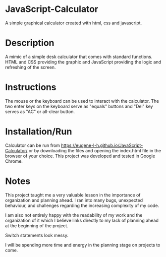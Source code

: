 # JavaScript-Calculator
A simple graphical calculator created with html, css and javascript.

# Description
A mimic of a simple desk calculator that comes with standard functions. 
HTML and CSS providing the graphic and JavaScript providing the logic and refreshing of the screen.

# Instructions
The mouse or the keyboard can be used to interact with the calculator.
The two enter keys on the keyboard serve as "equals" buttons and "Del" key serves as "AC" or all-clear button.


# Installation/Run
Calculator can be run from https://eugene-l-h.github.io/JavaScript-Calculator/ or by downloading the files
and opening the index.html file in the browser of your choice. This project was developed and tested in Google Chrome.

# Notes
This project taught me a very valuable lesson in the importance of organization and planning ahead.
I ran into many bugs, unexpected behaviour, and challenges regarding the increasing complexity of my code.

I am also not entirely happy with the readability of my work and the organization of it which I believe 
links directly to my lack of planning ahead at the beginning of the project. 

Switch statements look messy.

I will be spending more time and energy in the planning stage on projects to come.
